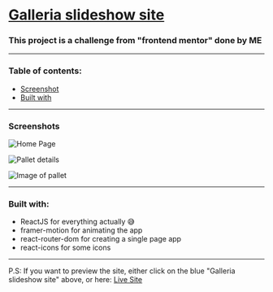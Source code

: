 # [Galleria slideshow site](https://galleria-show.vercel.app)

### This project is a challenge from "frontend mentor" done by ME

---

### Table of contents:

- [Screenshot](#screenshot)
- [Built with](#built-with)

---

### Screenshots

![Home Page](https://res.cloudinary.com/dk5awi1mn/image/upload/v1670058292/github-readme/galleria-slideshow/Screenshot_1_djnqyg.png)

![Pallet details](https://res.cloudinary.com/dk5awi1mn/image/upload/v1670058263/github-readme/galleria-slideshow/Screenshot_2_wzdl3m.png)

![Image of pallet](https://res.cloudinary.com/dk5awi1mn/image/upload/v1670058277/github-readme/galleria-slideshow/Screenshot_3_i5jkjd.png)

---

### Built with:

- ReactJS for everything actually 😅
- framer-motion for animating the app
- react-router-dom for creating a single page app
- react-icons for some icons

---

P.S: If you want to preview the site, either click on the blue "Galleria slideshow site" above, or here: [Live Site](https://galleria-show.vercel.app)
